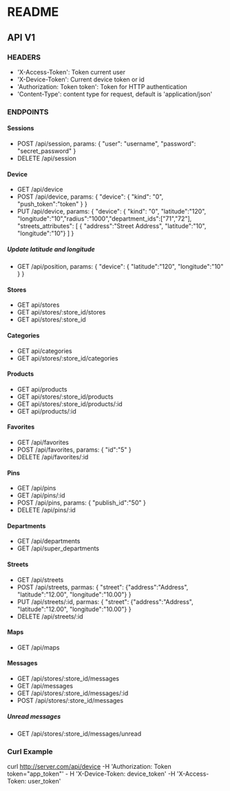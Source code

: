 # README

## API V1

### HEADERS

* 'X-Access-Token': Token current user
* 'X-Device-Token': Current device token or id
* 'Authorization: Token token': Token for HTTP authentication
* 'Content-Type':  content type for request, default is 'application/json'

### ENDPOINTS

#### Sessions

  * POST /api/session, params: { "user": "username", "password": "secret_password" }
  * DELETE /api/session

#### Device

  * GET /api/device
  * POST /api/device, params: { "device": { "kind": "0", "push_token":"token" } }
  * PUT /api/device,  params: { "device": { "kind": "0", "latitude":"120", "longitude":"10","radius":"1000","department_ids":["71","72"], "streets_attributes": [ { "address":"Street Address", "latitude":"10", "longitude":"10"} ] }

  ##### Update latitude and longitude

  * GET /api/position,  params: { "device": { "latitude":"120", "longitude":"10" } }

#### Stores

  * GET api/stores
  * GET api/stores/:store_id/stores
  * GET api/stores/:store_id

#### Categories

  * GET api/categories
  * GET api/stores/:store_id/categories

#### Products

  * GET api/products
  * GET api/stores/:store_id/products
  * GET api/stores/:store_id/products/:id
  * GET api/products/:id

#### Favorites

  * GET /api/favorites
  * POST /api/favorites, params: { "id":"5" }
  * DELETE /api/favorites/:id

#### Pins

  * GET /api/pins
  * GET /api/pins/:id
  * POST /api/pins, params: { "publish_id":"50" }
  * DELETE /api/pins/:id

#### Departments

  * GET /api/departments
  * GET /api/super_departments

#### Streets

  * GET /api/streets
  * POST /api/streets,     parmas: { "street": {"address":"Address", "latitude":"12.00", "longitude":"10.00"} }
  * PUT /api/streets/:id, parmas: { "street": {"address":"Address", "latitude":"12.00", "longitude":"10.00"} }
  * DELETE /api/streets/:id

#### Maps

  * GET /api/maps

#### Messages

  * GET /api/stores/:store_id/messages
  * GET /api/messages
  * GET /api/stores/:store_id/messages/:id
  * POST /api/stores/:store_id/messages


##### Unread messages

  * GET /api/stores/:store_id/messages/unread

### Curl Example
  curl http://server.com/api/device -H 'Authorization: Token token="app_token"' - H 'X-Device-Token: device_token' -H 'X-Access-Token: user_token'
